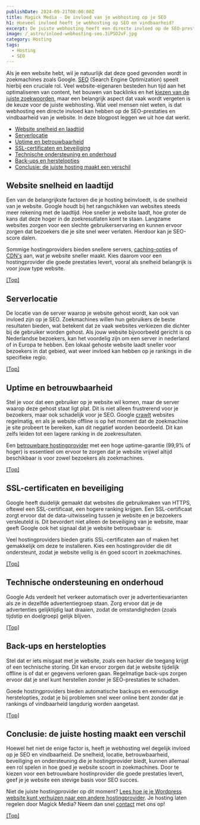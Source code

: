 ```yaml
---
publishDate: 2024-09-21T00:00:00Z
title: Magick Media - De invloed van je webhosting op je SEO
h1: Hoeveel invloed heeft je webhosting op SEO en vindbaarheid?
excerpt: De juiste webhosting heeft een directe invloed op de SEO-prestaties van je website, vooral op het gebied van snelheid, uptime en beveiliging.
image: /_astro/inloed-webhosting-seo.3iP5D2vF.jpg
category: Hosting
tags:
  - Hosting
  - SEO
---
```

Als je een website hebt, wil je natuurlijk dat deze goed gevonden wordt in zoekmachines zoals Google. <a href="/zoekmachine-optimalisatie-seo/">SEO</a> (Search Engine Optimization) speelt hierbij een cruciale rol. Veel website-eigenaren besteden hun tijd aan het optimaliseren van content, het bouwen van backlinks en het <a href="/zoekwoorden-analyseren-en-hogerop-in-google/">kiezen van de juiste zoekwoorden</a>, maar een belangrijk aspect dat vaak wordt vergeten is de keuze voor de juiste webhosting. Wat veel mensen niet weten, is dat webhosting een directe invloed kan hebben op de SEO-prestaties en vindbaarheid van je website. In deze blogpost leggen we uit hoe dat werkt.

- [Website snelheid en laadtijd](#website-snelheid-en-laadtijd)
- [Serverlocatie](#serverlocatie)
- [Uptime en betrouwbaarheid](#uptime-en-betrouwbaarheid)
- [SSL-certificaten en beveiliging](#ssl-certificaten-en-beveiliging)
- [Technische ondersteuning en onderhoud](#technische-ondersteuning-en-onderhoud)
- [Back-ups en herstelopties](#back-ups-en-herstelopties)
- [Conclusie: de juiste hosting maakt een verschil](#conclusie-de-juiste-hosting-maakt-een-verschil)

## Website snelheid en laadtijd
Een van de belangrijkste factoren die je hosting beïnvloedt, is de snelheid van je website. Google houdt bij het rangschikken van websites steeds meer rekening met de laadtijd. Hoe sneller je website laadt, hoe groter de kans dat deze hoger in de zoekresutlaten komt te staan. Langzame websites zorgen voor een slechte gebruikerservaring en kunnen ervoor zorgen dat bezoekers die je site snel weer verlaten. Hierdoor kan je SEO-score dalen.

Sommige hostingproviders bieden snellere servers, <a href="/wat-is-caching/">caching-opties</a> of <a href="https://nl.wikipedia.org/wiki/Content_delivery_network" target="_blank" rel="noopener">CDN's</a> aan, wat je website sneller maakt. Kies daarom voor een hostingprovider die goede prestaties levert, vooral als snelheid belangrijk is voor jouw type website.

[[Top]](#top)

## Serverlocatie
De locatie van de server waarop je website gehost wordt, kan ook van invloed zijn op je SEO. Zoekmachines willen hun gebruikers de beste resultaten bieden, wat betekent dat ze vaak websites verkiezen die dichter bij de gebruiker worden gehost. Als jouw website bijvoorbeeld gericht is op Nederlandse bezoekers, kan het voordelig zijn om een server in nederland of in Europa te hebben. Een lokaal gehoste website laadt sneller voor bezoekers in dat gebied, wat weer invloed kan hebben op je rankings in die specifieke regio.

[[Top]](#top)

## Uptime en betrouwbaarheid
Stel je voor dat een gebruiker op je website wil komen, maar de server waarop deze gehost staat ligt plat. Dit is niet alleen frustrerend voor je bezoekers, maar ook schadelijk voor je SEO. Google <a href="/wat-is-crawlen/">crawlt</a>  websites regelmatig, en als je website offline is op het moment dat de zoekmachine je site probeert te bereiken, kan dit negatief worden beoordeeld. Dit kan zelfs leiden tot een lagere ranking in de zoekresultaten.

Een <a href="/hosting-en-beheer/">betrouwbare hostingprovider</a> met een hoge uptime-garantie (99,9% of hoger) is essentieel om ervoor te zorgen dat je website vrijwel altijd beschikbaar is voor zowel bezoekers als zoekmachines.

[[Top]](#top)

## SSL-certificaten en beveiliging
Google heeft duidelijk gemaakt dat websites die gebruikmaken van HTTPS, oftewel een SSL-certificaat, een hogere ranking krijgen. Een SSL-certificaat zorgt ervoor dat de data-uitwisseling tussen je website en je bezoekers versleuteld is. Dit bevordert niet alleen de beveiliging van je website, maar geeft Google ook het signaal dat je website betrouwbaar is.

Veel hostingproviders bieden gratis SSL-certificaten aan of maken het gemakkelijk om deze te installeren. Kies een hostingprovider die dit ondersteunt, zodat je website veilig is én goed scoort in zoekmachines.

[[Top]](#top)

## Technische ondersteuning en onderhoud
Google Ads verdeelt het verkeer automatisch over je advertentievarianten als ze in dezelfde advertentiegroep staan. Zorg ervoor dat je de advertenties gelijktijdig laat draaien, zodat de omstandigheden (zoals tijdstip en doelgroep) gelijk blijven.

[[Top]](#top)

## Back-ups en herstelopties
Stel dat er iets misgaat met je website, zoals een hacker die toegang krijgt of een technische storing. Dit kan ervoor zorgen dat je website tijdelijk offline is of dat er gegevens verloren gaan. Regelmatige back-ups zorgen ervoor dat je snel kunt herstellen zonder je SEO-prestaties te schaden.

Goede hostingproviders bieden automatische backups en eenvoudige herstelopties, zodat je bij problemen snel weer online bent zonder dat je rankings of vindbaarheid langdurig worden aangetast.

[[Top]](#top)

## Conclusie: de juiste hosting maakt een verschil
Hoewel het niet de enige factor is, heeft je webhosting wel degelijk invloed op je SEO en vindbaarheid. De snelheid, locatie, betrouwbaarheid, beveiliging en ondersteuning die je hostingprovider biedt, kunnen allemaal een rol spelen in hoe goed je website scoort in zoekmachines. Door te kiezen voor een betrouwbare hostinprovider die goede prestaties levert, geef je je website een stevige basis voor SEO succes.

Niet de juiste hostingprovider op dit moment? <a href="/wordpress-website-verhuizen-naar-andere-hosting/">Lees hoe je je Wordpress website kunt verhuizen naar een andere hostingprovider</a>.
Je hosting laten regelen door Magick Media? Neem dan snel <a href="/contact/">contact</a> met ons op!

[[Top]](#top)